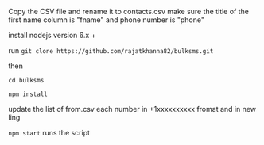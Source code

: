 
Copy the CSV file and rename it to contacts.csv
make sure the title of the first name column is "fname" and phone number is "phone"

install nodejs version 6.x +

run
`git clone https://github.com/rajatkhanna82/bulksms.git`

then

`cd bulksms`

`npm install`

update the list of from.csv each number in +1xxxxxxxxxx fromat and in new ling

`npm start` runs the script

